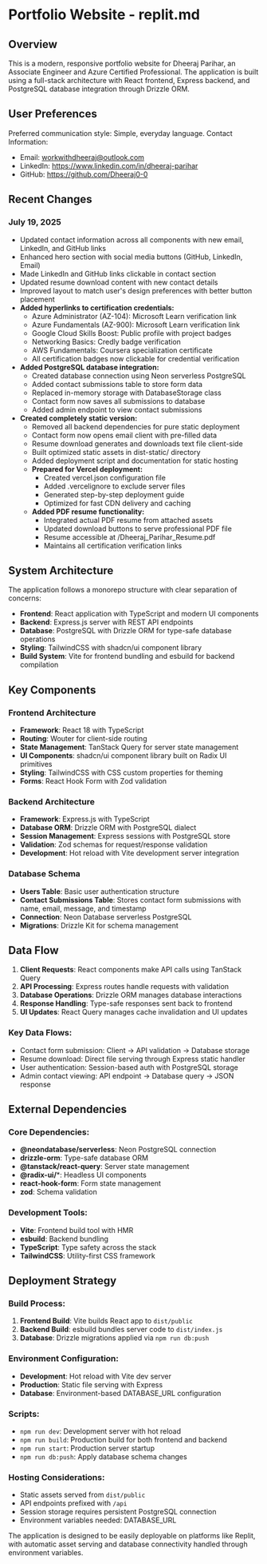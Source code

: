 # Portfolio Website - replit.md

## Overview

This is a modern, responsive portfolio website for Dheeraj Parihar, an Associate Engineer and Azure Certified Professional. The application is built using a full-stack architecture with React frontend, Express backend, and PostgreSQL database integration through Drizzle ORM.

## User Preferences

Preferred communication style: Simple, everyday language.
Contact Information:
- Email: workwithdheeraj@outlook.com
- LinkedIn: https://www.linkedin.com/in/dheeraj-parihar
- GitHub: https://github.com/Dheeraj0-0

## Recent Changes

### July 19, 2025
- Updated contact information across all components with new email, LinkedIn, and GitHub links
- Enhanced hero section with social media buttons (GitHub, LinkedIn, Email)
- Made LinkedIn and GitHub links clickable in contact section
- Updated resume download content with new contact details
- Improved layout to match user's design preferences with better button placement
- **Added hyperlinks to certification credentials:**
  - Azure Administrator (AZ-104): Microsoft Learn verification link
  - Azure Fundamentals (AZ-900): Microsoft Learn verification link
  - Google Cloud Skills Boost: Public profile with project badges
  - Networking Basics: Credly badge verification
  - AWS Fundamentals: Coursera specialization certificate
  - All certification badges now clickable for credential verification
- **Added PostgreSQL database integration:**
  - Created database connection using Neon serverless PostgreSQL
  - Added contact submissions table to store form data
  - Replaced in-memory storage with DatabaseStorage class
  - Contact form now saves all submissions to database
  - Added admin endpoint to view contact submissions
- **Created completely static version:**
  - Removed all backend dependencies for pure static deployment
  - Contact form now opens email client with pre-filled data
  - Resume download generates and downloads text file client-side
  - Built optimized static assets in dist-static/ directory
  - Added deployment script and documentation for static hosting
  - **Prepared for Vercel deployment:**
    - Created vercel.json configuration file
    - Added .vercelignore to exclude server files
    - Generated step-by-step deployment guide
    - Optimized for fast CDN delivery and caching
  - **Added PDF resume functionality:**
    - Integrated actual PDF resume from attached assets
    - Updated download buttons to serve professional PDF file
    - Resume accessible at /Dheeraj_Parihar_Resume.pdf
    - Maintains all certification verification links

## System Architecture

The application follows a monorepo structure with clear separation of concerns:

- **Frontend**: React application with TypeScript and modern UI components
- **Backend**: Express.js server with REST API endpoints
- **Database**: PostgreSQL with Drizzle ORM for type-safe database operations
- **Styling**: TailwindCSS with shadcn/ui component library
- **Build System**: Vite for frontend bundling and esbuild for backend compilation

## Key Components

### Frontend Architecture
- **Framework**: React 18 with TypeScript
- **Routing**: Wouter for client-side routing
- **State Management**: TanStack Query for server state management
- **UI Components**: shadcn/ui component library built on Radix UI primitives
- **Styling**: TailwindCSS with CSS custom properties for theming
- **Forms**: React Hook Form with Zod validation

### Backend Architecture
- **Framework**: Express.js with TypeScript
- **Database ORM**: Drizzle ORM with PostgreSQL dialect
- **Session Management**: Express sessions with PostgreSQL store
- **Validation**: Zod schemas for request/response validation
- **Development**: Hot reload with Vite development server integration

### Database Schema
- **Users Table**: Basic user authentication structure  
- **Contact Submissions Table**: Stores contact form submissions with name, email, message, and timestamp
- **Connection**: Neon Database serverless PostgreSQL
- **Migrations**: Drizzle Kit for schema management

## Data Flow

1. **Client Requests**: React components make API calls using TanStack Query
2. **API Processing**: Express routes handle requests with validation
3. **Database Operations**: Drizzle ORM manages database interactions
4. **Response Handling**: Type-safe responses sent back to frontend
5. **UI Updates**: React Query manages cache invalidation and UI updates

### Key Data Flows:
- Contact form submission: Client → API validation → Database storage
- Resume download: Direct file serving through Express static handler
- User authentication: Session-based auth with PostgreSQL storage
- Admin contact viewing: API endpoint → Database query → JSON response

## External Dependencies

### Core Dependencies:
- **@neondatabase/serverless**: Neon PostgreSQL connection
- **drizzle-orm**: Type-safe database ORM
- **@tanstack/react-query**: Server state management
- **@radix-ui/***: Headless UI components
- **react-hook-form**: Form state management
- **zod**: Schema validation

### Development Tools:
- **Vite**: Frontend build tool with HMR
- **esbuild**: Backend bundling
- **TypeScript**: Type safety across the stack
- **TailwindCSS**: Utility-first CSS framework

## Deployment Strategy

### Build Process:
1. **Frontend Build**: Vite builds React app to `dist/public`
2. **Backend Build**: esbuild bundles server code to `dist/index.js`
3. **Database**: Drizzle migrations applied via `npm run db:push`

### Environment Configuration:
- **Development**: Hot reload with Vite dev server
- **Production**: Static file serving with Express
- **Database**: Environment-based DATABASE_URL configuration

### Scripts:
- `npm run dev`: Development server with hot reload
- `npm run build`: Production build for both frontend and backend
- `npm run start`: Production server startup
- `npm run db:push`: Apply database schema changes

### Hosting Considerations:
- Static assets served from `dist/public`
- API endpoints prefixed with `/api`
- Session storage requires persistent PostgreSQL connection
- Environment variables needed: DATABASE_URL

The application is designed to be easily deployable on platforms like Replit, with automatic asset serving and database connectivity handled through environment variables.